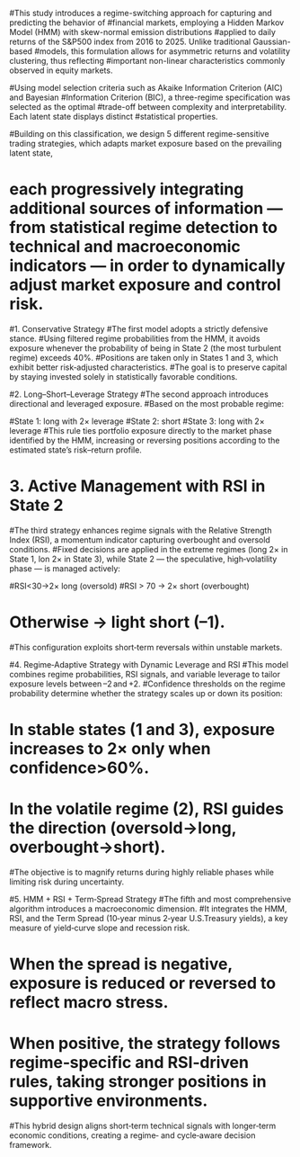 #This study introduces a regime-switching approach for capturing and predicting the behavior of 
#financial markets, employing a Hidden Markov Model (HMM) with skew-normal emission distributions 
#applied to daily returns of the S&P500 index from 2016 to 2025. Unlike traditional Gaussian-based 
#models, this formulation allows for asymmetric returns and volatility clustering, thus reflecting 
#important non-linear characteristics commonly observed in equity markets.

#Using model selection criteria such as Akaike Information Criterion (AIC) and Bayesian 
#Information Criterion (BIC), a three-regime specification was selected as the optimal 
#trade-off between complexity and interpretability. Each latent state displays distinct 
#statistical properties.

#Building on this classification, we design 5 different regime-sensitive trading strategies, which adapts market exposure based on the prevailing latent state,
# each progressively integrating additional sources of information — from statistical regime detection to technical and macroeconomic indicators — in order to dynamically adjust market exposure and control risk.

#1. Conservative Strategy
#The first model adopts a strictly defensive stance.
#Using filtered regime probabilities from the HMM, it avoids exposure whenever the probability of being in State 2 (the most turbulent regime) exceeds 40%.
#Positions are taken only in States 1 and 3, which exhibit better risk‑adjusted characteristics.
#The goal is to preserve capital by staying invested solely in statistically favorable conditions.

#2. Long–Short–Leverage Strategy
#The second approach introduces directional and leveraged exposure.
#Based on the most probable regime:
  
#State 1: long with 2× leverage
#State 2: short
#State 3: long with 2× leverage
#This rule ties portfolio exposure directly to the market phase identified by the HMM, increasing or reversing positions according to the estimated state’s risk–return profile.

# 3. Active Management with RSI in State 2
#The third strategy enhances regime signals with the Relative Strength Index (RSI), a momentum indicator capturing overbought and oversold conditions.
#Fixed decisions are applied in the extreme regimes (long 2× in State 1, lon 2× in State 3), while State 2 — the speculative, high‑volatility phase — is managed actively:
  
#RSI<30→2× long (oversold)
#RSI > 70 → 2× short (overbought)
# Otherwise → light short (–1).
#This configuration exploits short‑term reversals within unstable markets.

#4. Regime‑Adaptive Strategy with Dynamic Leverage and RSI
#This model combines regime probabilities, RSI signals, and variable leverage to tailor exposure levels between –2 and +2.
#Confidence thresholds on the regime probability determine whether the strategy scales up or down its position:
  
# In stable states (1 and 3), exposure increases to 2× only when confidence>60%.
# In the volatile regime (2), RSI guides the direction (oversold→long, overbought→short).
#The objective is to magnify returns during highly reliable phases while limiting risk during uncertainty.


#5. HMM + RSI + Term‑Spread Strategy
#The fifth and most comprehensive algorithm introduces a macroeconomic dimension.
#It integrates the HMM, RSI, and the Term Spread (10‑year minus 2‑year U.S.Treasury yields), a key measure of yield‑curve slope and recession risk.

# When the spread is negative, exposure is reduced or reversed to reflect macro stress.
# When positive, the strategy follows regime‑specific and RSI‑driven rules, taking stronger positions in supportive environments.
#This hybrid design aligns short‑term technical signals with longer‑term economic conditions, creating a regime‑ and cycle‑aware decision framework.
